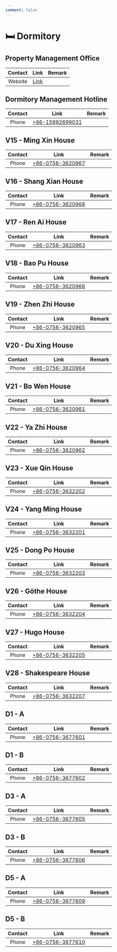 ```yaml
---
comment: false
---
```


# 🛏️ Dormitory

## Property Management Office
| Contact | Link | Remark |
| :---: | :---: | --- |
| Website | [Link](https://emo.uic.edu.cn/About_Us.htm) | |

## Dormitory Management Hotline

| Contact | Link | Remark |
| :---: | :---: | --- |
| Phone | [+86-15992699031](tel:+8615992699031) |  |

## V15 - Ming Xin House

| Contact | Link | Remark |
| :---: | :---: | --- |
| Phone | [+86-0756-3620967](tel:+867563620967) |  |

## V16 - Shang Xian House

| Contact | Link | Remark |
| :---: | :---: | --- |
| Phone | [+86-0756-3620968](tel:+867563620968) |  |

## V17 - Ren Ai House

| Contact | Link | Remark |
| :---: | :---: | --- |
| Phone | [+86-0756-3620963](tel:+867563620963) |  |

## V18 - Bao Pu House

| Contact | Link | Remark |
| :---: | :---: | --- |
| Phone | [+86-0756-3620966](tel:+867563620966) |  |

## V19 - Zhen Zhi House

| Contact | Link | Remark |
| :---: | :---: | --- |
| Phone | [+86-0756-3620965](tel:+867563620965) |  |

## V20 - Du Xing House

| Contact | Link | Remark |
| :---: | :---: | --- |
| Phone | [+86-0756-3620964](tel:+867563620964) |  |

## V21 - Bo Wen House

| Contact | Link | Remark |
| :---: | :---: | --- |
| Phone | [+86-0756-3620961](tel:+867563620961) |  |

## V22 - Ya Zhi House

| Contact | Link | Remark |
| :---: | :---: | --- |
| Phone | [+86-0756-3620962](tel:+867563620962) |  |

## V23 - Xue Qin House

| Contact | Link | Remark |
| :---: | :---: | --- |
| Phone | [+86-0756-3632202](tel:+867563632202) |  |

## V24 - Yang Ming House

| Contact | Link | Remark |
| :---: | :---: | --- |
| Phone | [+86-0756-3632201](tel:+867563632201) |  |

## V25 - Dong Po House

| Contact | Link | Remark |
| :---: | :---: | --- |
| Phone | [+86-0756-3632203](tel:+867563632203) |  |

## V26 - Göthe House

| Contact | Link | Remark |
| :---: | :---: | --- |
| Phone | [+86-0756-3632204](tel:+867563632204) |  |

## V27 - Hugo House

| Contact | Link | Remark |
| :---: | :---: | --- |
| Phone | [+86-0756-3632205](tel:+867563632205) |  |

## V28 - Shakespeare House

| Contact | Link | Remark |
| :---: | :---: | --- |
| Phone | [+86-0756-3632207](tel:+867563632207) |  |

## D1 - A

| Contact | Link | Remark |
| :---: | :---: | --- |
| Phone | [+86-0756-3677601](tel:+867563677601) |  |

## D1 - B

| Contact | Link | Remark |
| :---: | :---: | --- |
| Phone | [+86-0756-3677602](tel:+867563677602) |  |

## D3 - A

| Contact | Link | Remark |
| :---: | :---: | --- |
| Phone | [+86-0756-3677605](tel:+867563677605) |  |

## D3 - B

| Contact | Link | Remark |
| :---: | :---: | --- |
| Phone | [+86-0756-3677606](tel:+867563677606) |  |

## D5 - A

| Contact | Link | Remark |
| :---: | :---: | --- |
| Phone | [+86-0756-3677609](tel:+867563677609) |  |

## D5 - B

| Contact | Link | Remark |
| :---: | :---: | --- |
| Phone | [+86-0756-3677610](tel:+867563677610) |  |